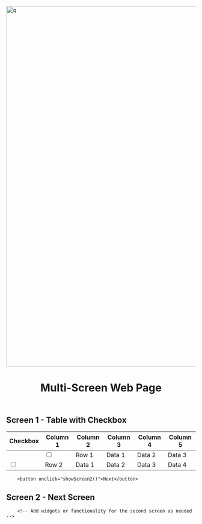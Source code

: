 <img width="957" alt="q" src="https://github.com/sarveshkpandey/test/assets/100183152/0f5f1998-5029-4e3c-b090-4847df35a5b4"><header>
        <h1>Multi-Screen Web Page</h1>
    </header>

## Screen 1 - Table with Checkbox

| Checkbox | Column 1 | Column 2 | Column 3 | Column 4 | Column 5 |
| --- | --- | --- | --- | --- | --- |
<!-- Dummy data for the table -->| <input type="checkbox"> | Row 1 | Data 1 | Data 2 | Data 3 | Data 4 |
| <input type="checkbox"> | Row 2 | Data 1 | Data 2 | Data 3 | Data 4 |
<!-- Add more rows as needed -->

        <button onclick="showScreen2()">Next</button>

## Screen 2 - Next Screen

        <!-- Add widgets or functionality for the second screen as needed -->
